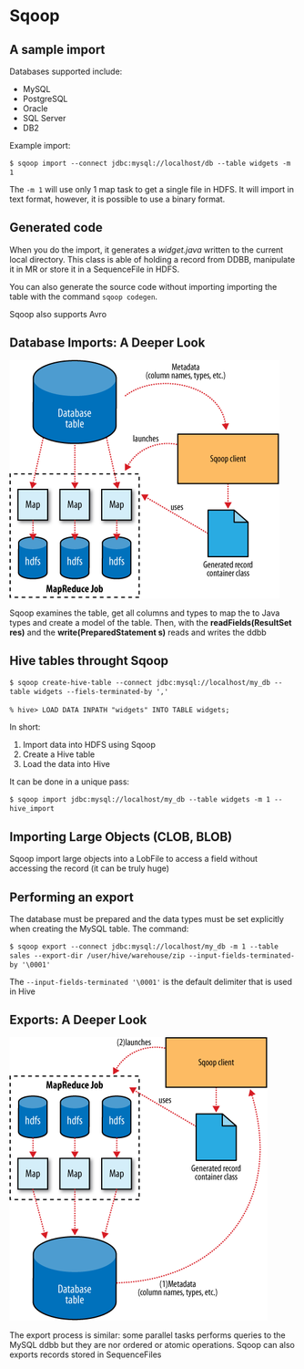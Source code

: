 # Sqoop

## A sample import

Databases supported include:

* MySQL
* PostgreSQL
* Oracle
* SQL Server
* DB2

Example import:

	$ sqoop import --connect jdbc:mysql://localhost/db --table widgets -m 1

The `-m 1` will use only 1 map task to get a single file in HDFS. It will import in text format, however, it is possible to use a binary format.

## Generated code

When you do the import, it generates a *widget.java* written to the current local directory. This class is able of holding a record from DDBB, manipulate it in MR or store it in a SequenceFile in HDFS.

You can also generate the source code without importing importing the table with the command `sqoop codegen`.

Sqoop also supports Avro

## Database Imports: A Deeper Look

![alt text](img/image-12.png)

Sqoop examines the table, get all columns and types to map the to Java types and create a model of the table. Then, with the **readFields(ResultSet res)** and the **write(PreparedStatement s)** reads and writes the ddbb

## Hive tables throught Sqoop

	$ sqoop create-hive-table --connect jdbc:mysql://localhost/my_db --table widgets --fiels-terminated-by ','

	% hive> LOAD DATA INPATH "widgets" INTO TABLE widgets;

In short:

1. Import data into HDFS using Sqoop
2. Create a Hive table
3. Load the data into Hive

It can be done in a unique pass:

	$ sqoop import jdbc:mysql://localhost/my_db --table widgets -m 1 --hive_import

## Importing Large Objects (CLOB, BLOB)

Sqoop import large objects into a LobFile to access a field without accessing the record (it can be truly huge)

## Performing an export

The database must be prepared and the data types must be set explicitly when creating the MySQL table. The command:

	$ sqoop export --connect jdbc:mysql://localhost/my_db -m 1 --table sales --export-dir /user/hive/warehouse/zip --input-fields-terminated-by '\0001'

The `--input-fields-terminated '\0001'` is the default delimiter that is used in Hive

## Exports: A Deeper Look

![alt text](./img/image-13.png)

The export process is similar: some parallel tasks performs queries to the MySQL ddbb but they are nor ordered or atomic operations. Sqoop can also exports records stored in SequenceFiles